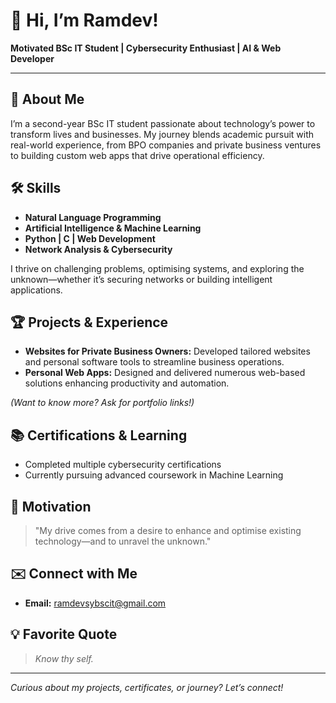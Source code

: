# 👋 Hi, I’m Ramdev!

**Motivated BSc IT Student | Cybersecurity Enthusiast | AI & Web Developer**

---

## 🚀 About Me

I’m a second-year BSc IT student passionate about technology’s power to transform lives and businesses. My journey blends academic pursuit with real-world experience, from BPO companies and private business ventures to building custom web apps that drive operational efficiency.

## 🛠️ Skills

- **Natural Language Programming**
- **Artificial Intelligence & Machine Learning**
- **Python | C | Web Development**
- **Network Analysis & Cybersecurity**

I thrive on challenging problems, optimising systems, and exploring the unknown—whether it’s securing networks or building intelligent applications.

## 🏆 Projects & Experience

- **Websites for Private Business Owners:** Developed tailored websites and personal software tools to streamline business operations.
- **Personal Web Apps:** Designed and delivered numerous web-based solutions enhancing productivity and automation.

*(Want to know more? Ask for portfolio links!)*

## 📚 Certifications & Learning

- Completed multiple cybersecurity certifications
- Currently pursuing advanced coursework in Machine Learning

## 🌱 Motivation

> "My drive comes from a desire to enhance and optimise existing technology—and to unravel the unknown."

## ✉️ Connect with Me

- **Email:** ramdevsybscit@gmail.com

## 💡 Favorite Quote

> *Know thy self.*

---

*Curious about my projects, certificates, or journey? Let’s connect!*
